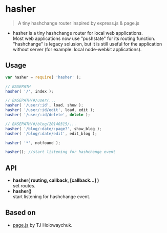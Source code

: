 hasher
====================

> A tiny hashchange router inspired by express.js & page.js

* hasher is a tiny hashchange router for local web applications.  
  Most web applications now use "pushstate" for its routing function.  
  "hashchange" is legacy solusion, but it is still useful for the application without server 
  (for example: local node-webkit applications).

## Usage
```javascript
var hasher = require( 'hasher' );

// BASEPATH
hasher( '/', index );

// BASEPATH/#/user/...
hasher( '/user/:id', load, show );
hasher( '/user/:id/edit', load, edit );
hasher( '/user/:id/delete', delete );

// BASEPATH/#/blog/20140315/... 
hasher( '/blog/:date/:page?', show_blog );
hasher( '/blog/:date/edit', edit_blog );

hasher( '*', notfound );

hasher(); //start listening for hashchange event
```

## API
 * **hasher( routing, callback, [callback...] )**  
   set routes.
 * **hasher()**  
   start listening for hashchange event.

## Based on
 * [page.js](https://github.com/visionmedia/page.js) by TJ Holowaychuk.
